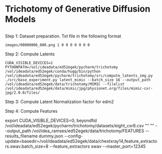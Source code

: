 # Trichotomy of Generative Diffusion Models

## 

Step 1: Dataset preparation. Txt file in the following format

    images/00000006_000.png 1 0 0 0 0 0 0 0

Step 2: Compute Latents 

    CUDA_VISIBLE_DEVICES=1 PYTHONPATH=/vol/ideadata/ed52egek/pycharm/trichotomy /vol/ideadata/ed52egek/conda/hugg/bin/python /vol/ideadata/ed52egek/pycharm/trichotomy/src/compute_latents_img.py ./src/base_experiment.py latent_mimic --batch_size 16 --output_path /vol/ideadata/ed52egek/data/trichotomy/MIMIC --filelist /vol/ideadata/ed52egek/data/mimic/jpg/physionet.org/files/mimic-cxr-jpg/2.0.0/files/

Step 3: Compute Latent Normalization factor for edm2


Step 4: Compute Features 

 export CUDA_VISIBLE_DEVICES=0; beyondfid /vol/ideadata/ed52egek/pycharm/trichotomy/datasets/eight_cxr8.csv "" "" --output_path /vol/idea_ramses/ed52egek/data/trichotomy/FEATURES --results_filename dummy.json --config-update=basedir=/vol/ideadata/ed52egek/data/chestxray14,feature_extractors.swav.batch_size=8 --feature_extractors swav  --master_port=12345